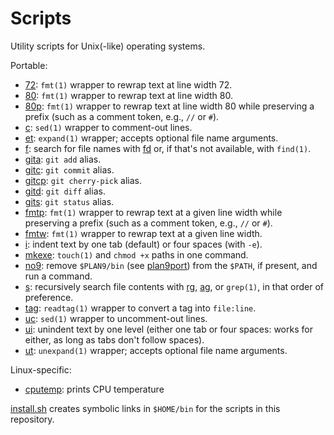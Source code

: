 # Scripts

Utility scripts for Unix(-like) operating systems.

Portable:

- [72](72): `fmt(1)` wrapper to rewrap text at line width 72.
- [80](80): `fmt(1)` wrapper to rewrap text at line width 80.
- [80p](80p): `fmt(1)` wrapper to rewrap text at line width 80 while preserving
  a prefix (such as a comment token, e.g., `//` or `#`).
- [c](c): `sed(1)` wrapper to comment-out lines.
- [et](et): `expand(1)` wrapper; accepts optional file name arguments.
- [f](f): search for file names with [fd][ghfd] or, if that's not available,
  with `find(1)`.
- [gita](gita): `git add` alias.
- [gitc](gitc): `git commit` alias.
- [gitcp](gitcp): `git cherry-pick` alias.
- [gitd](gitd): `git diff` alias.
- [gits](gits): `git status` alias.
- [fmtp](fmtp): `fmt(1)` wrapper to rewrap text at a given line width while
  preserving a prefix (such as a comment token, e.g., `//` or `#`).
- [fmtw](fmtw): `fmt(1)` wrapper to rewrap text at a given line width.
- [i](i): indent text by one tab (default) or four spaces (with `-e`).
- [mkexe](mkexe): `touch(1)` and `chmod +x` paths in one command.
- [no9](no9): remove `$PLAN9/bin` (see [plan9port][p9p]) from the `$PATH`,
  if present, and run a command.
- [s](s): recursively search file contents with [rg][ghrg], [ag][ghag], or
  `grep(1)`, in that order of preference.
- [tag](tag): `readtag(1)` wrapper to convert a tag into `file:line`.
- [uc](uc): `sed(1)` wrapper to uncomment-out lines.
- [ui](ui): unindent text by one level (either one tab or four spaces: works
  for either, as long as tabs don't follow spaces).
- [ut](ut): `unexpand(1)` wrapper; accepts optional file name arguments.

[ghfd]: https://github.com/sharkdp/fd
[p9p]: https://9fans.github.io/plan9port/
[ghrg]: https://github.com/BurntSushi/ripgrep
[ghag]: https://github.com/ggreer/the_silver_searcher

Linux-specific:

- [cputemp](linux/cputemp): prints CPU temperature

[install.sh](install.sh) creates symbolic links in `$HOME/bin` for the scripts
in this repository.
